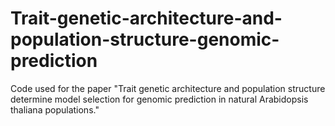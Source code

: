 # Trait-genetic-architecture-and-population-structure-genomic-prediction
Code used for the paper "Trait genetic architecture and population structure determine model selection for genomic prediction in natural Arabidopsis thaliana populations."
